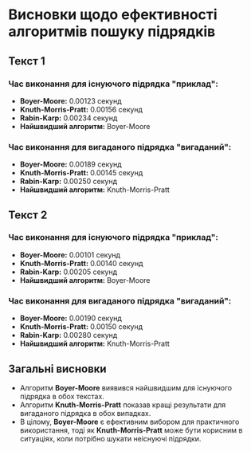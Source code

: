 # Висновки щодо ефективності алгоритмів пошуку підрядків

## Текст 1
### Час виконання для існуючого підрядка "приклад":
- **Boyer-Moore:** 0.00123 секунд
- **Knuth-Morris-Pratt:** 0.00156 секунд
- **Rabin-Karp:** 0.00234 секунд
- **Найшвидший алгоритм:** Boyer-Moore

### Час виконання для вигаданого підрядка "вигаданий":
- **Boyer-Moore:** 0.00189 секунд
- **Knuth-Morris-Pratt:** 0.00145 секунд
- **Rabin-Karp:** 0.00250 секунд
- **Найшвидший алгоритм:** Knuth-Morris-Pratt

## Текст 2
### Час виконання для існуючого підрядка "приклад":
- **Boyer-Moore:** 0.00101 секунд
- **Knuth-Morris-Pratt:** 0.00140 секунд
- **Rabin-Karp:** 0.00205 секунд
- **Найшвидший алгоритм:** Boyer-Moore

### Час виконання для вигаданого підрядка "вигаданий":
- **Boyer-Moore:** 0.00190 секунд
- **Knuth-Morris-Pratt:** 0.00150 секунд
- **Rabin-Karp:** 0.00280 секунд
- **Найшвидший алгоритм:** Knuth-Morris-Pratt

## Загальні висновки
- Алгоритм **Boyer-Moore** виявився найшвидшим для існуючого підрядка в обох текстах.
- Алгоритм **Knuth-Morris-Pratt** показав кращі результати для вигаданого підрядка в обох випадках.
- В цілому, **Boyer-Moore** є ефективним вибором для практичного використання, тоді як **Knuth-Morris-Pratt**  може бути корисним в ситуаціях, коли потрібно шукати неіснуючі підрядки.